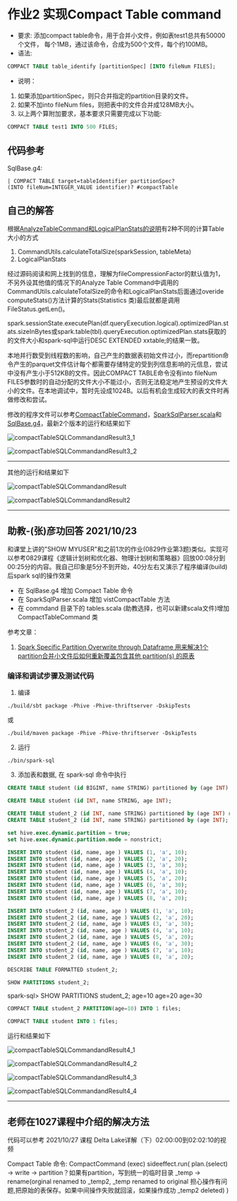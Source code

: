 # 作业2 实现Compact Table command

- 要求:
添加compact table命令，用于合并小文件，例如表test1总共有50000个文件，
每个1MB，通过该命令，合成为500个文件，每个约100MB。
- 语法:
```sql
COMPACT TABLE table_identify [partitionSpec] [INTO fileNum FILES];
```
- 说明：
1. 如果添加partitionSpec，则只合并指定的partition目录的文件。
2. 如果不加into fileNum files，则把表中的文件合并成128MB大小。
3. 以上两个算附加要求，基本要求只需要完成以下功能:
```sql
COMPACT TABLE test1 INTO 500 FILES;
```

## 代码参考

SqlBase.g4:
```SqlBase.g4
| COMPACT TABLE target=tableIdentifier partitionSpec?
(INTO fileNum=INTEGER_VALUE identifier)? #compactTable
```

## 自己的解答

根据[AnalyzeTableCommand和LogicalPlanStats的说明](https://blog.csdn.net/wankunde/article/details/103623897)有2种不同的计算Table大小的方式
1. CommandUtils.calculateTotalSize(sparkSession, tableMeta)
2. LogicalPlanStats

经过源码阅读和网上找到的信息，理解为fileCompressionFactor的默认值为1，不另外设其他值的情况下的Analyze Table Command中调用的CommandUtils.calculateTotalSize的命令和LogicalPlanStats后面通过overide computeStats()方法计算的Stats(Statistics 类)最后就都是调用FileStatus.getLen()。

spark.sessionState.executePlan(df.queryExecution.logical).optimizedPlan.stats.sizeInBytes或spark.table(tbl).queryExecution.optimizedPlan.stats获取的的文件大小和spark-sql中运行DESC EXTENDED xxtable;的结果一致。

本地并行数受到线程数的影响，自己产生的数据表初始文件过小，而repartition命令产生的parquet文件估计每个都需要存储特定的受到列信息影响的元信息，尝试中没有产生小于512KB的文件。因此COMPACT TABLE命令没有into fileNum FILES参数时的自动分配的文件大小不能过小，否则无法稳定地产生预设的文件大小的文件。在本地调试中，暂时先设成1024B。以后有机会生成较大的表文件时再做修改和尝试。

修改的程序文件可以参考[CompactTableCommand](CompactTableCommand.scala)，[SparkSqlParser.scala](SparkSqlParser.scala)和[SqlBase.g4](SqlBase.g4)，最新2个版本的运行和结果如下

![compactTableSQLCommandandResult3_1](compactTableSQLCommandandResult3_1.png)

![compactTableSQLCommandandResult3_2](compactTableSQLCommandandResult3_2.png)

---

其他的运行和结果如下

![compactTableSQLCommandandResult](compactTableSQLCommandandResult.png)

![compactTableSQLCommandandResult2](compactTableSQLCommandandResult2.png)

---

## 助教-(张)彦功回答 2021/10/23

和课堂上讲的"SHOW MYUSER"和之前1次的作业(0829作业第3题)类似。实现可以参考0829课程《逻辑计划树和优化器、物理计划树和策略器》回放00:08分到00:25分的内容。我自己印象是5分不到开始，40分左右又演示了程序编译(build)后spark sql的操作效果

- 在 SqlBase.g4 增加 Compact Table 命令
- 在 SparkSqlParser.scala 增加 vistCompactTable 方法
- 在 commdand 目录下的 tables.scala (助教选择，也可以新建scala文件)增加 CompactTableCommand 类

参考文章：
1. [Spark Specific Partition Overwrite through Dataframe 用来解决1个partition合并小文件后如何重新覆盖包含其他 partition(s) 的原表](https://stackoverflow.com/questions/38487667/overwrite-specific-partitions-in-spark-dataframe-write-method)

### 编译和调试步骤及测试代码

1. 编译
```shell
./build/sbt package -Phive -Phive-thriftserver -DskipTests
```
或
```shell
./build/maven package -Phive -Phive-thriftserver -DskipTests
```

2. 运行

```shell
./bin/spark-sql
```

3. 添加表和数据, 在 spark-sql 命令中执行

```SQL
CREATE TABLE student (id BIGINT, name STRING) partitioned by (age INT) row format delimited fields terminated by ',' stored as textfile ;

CREATE TABLE student (id INT, name STRING, age INT);

CREATE TABLE student_2 (id INT, name STRING) partitioned by (age INT) row format delimited fields terminated by ',' stored as textfile ;
CREATE TABLE student_2 (id INT, name STRING) partitioned by (age INT);

set hive.exec.dynamic.partition = true;
set hive.exec.dynamic.partition.mode = nonstrict;

INSERT INTO student (id, name, age ) VALUES (1, 'a', 10);
INSERT INTO student (id, name, age ) VALUES (2, 'a', 20);
INSERT INTO student (id, name, age ) VALUES (3, 'a', 30);
INSERT INTO student (id, name, age ) VALUES (4, 'a', 10);
INSERT INTO student (id, name, age ) VALUES (5, 'a', 20);
INSERT INTO student (id, name, age ) VALUES (6, 'a', 30);
INSERT INTO student (id, name, age ) VALUES (7, 'a', 10);
INSERT INTO student (id, name, age ) VALUES (8, 'a', 20);

INSERT INTO student_2 (id, name, age ) VALUES (1, 'a', 10);
INSERT INTO student_2 (id, name, age ) VALUES (2, 'a', 20);
INSERT INTO student_2 (id, name, age ) VALUES (3, 'a', 30);
INSERT INTO student_2 (id, name, age ) VALUES (4, 'a', 10);
INSERT INTO student_2 (id, name, age ) VALUES (5, 'a', 20);
INSERT INTO student_2 (id, name, age ) VALUES (6, 'a', 30);
INSERT INTO student_2 (id, name, age ) VALUES (7, 'a', 10);
INSERT INTO student_2 (id, name, age ) VALUES (8, 'a', 20);

DESCRIBE TABLE FORMATTED student_2;

SHOW PARTITIONS student_2;
```

spark-sql> SHOW PARTITIONS student_2;
age=10
age=20
age=30

```SQL
COMPACT TABLE student_2 PARTITION(age=10) INTO 1 files;

COMPACT TABLE student INTO 1 files;
```

运行和结果如下

![compactTableSQLCommandandResult4_1](compactTableSQLCommandandResult4_1.png)

![compactTableSQLCommandandResult4_2](compactTableSQLCommandandResult4_2.png)

![compactTableSQLCommandandResult4_3](compactTableSQLCommandandResult4_3.png)

![compactTableSQLCommandandResult4_4](compactTableSQLCommandandResult4_4.png)

---

## 老师在1027课程中介绍的解决方法

代码可以参考 2021/10/27 课程 Delta Lake详解（下）02:00:00到02:02:10的视频 

Compact Table 命令:
CompactCommand (exec) sideeffect.run(
plan.(select) -> write -> partition？如果有partition，写到统一的临时目录 _temp -> rename(orginal renamed to _temp2, _temp renamed to original 担心操作有问题,把原始的表保存。如果中间操作失败就回滚，如果操作成功 _temp2 deleted)
)
